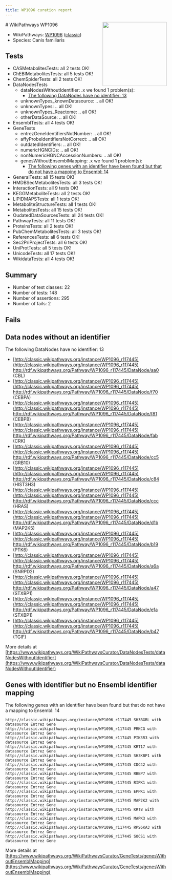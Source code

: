 ```yaml
---
title: WP1096 curation report
---
```


<img style="float: right; width: 200px" src="https://upload.wikimedia.org/wikipedia/commons/thumb/8/83/Wplogo_with_text_500.png/640px-Wplogo_with_text_500.png" />
# WikiPathways WP1096

* WikiPathways: [WP1096](https://wikipathways.org/pathways/WP1096) ([classic](https://classic.wikipathways.org/instance/WP1096))
* Species: Canis familiaris
## Tests
* CASMetabolitesTests: all 2 tests OK!
* ChEBIMetabolitesTests: all 5 tests OK!
* ChemSpiderTests: all 2 tests OK!
* DataNodesTests
    * dataNodesWithoutIdentifier: .x we found 1 problem(s):
        * [The following DataNodes have no identifier: 13](#8792c493)
    * unknownTypes_knownDatasource: .. all OK!
    * unknownTypes: .. all OK!
    * unknownTypes_Reactome: .. all OK!
    * otherDataSource: .. all OK!
* EnsemblTests: all 4 tests OK!
* GeneTests
    * entrezGeneIdentifiersNotNumber: .. all OK!
    * affyProbeIdentifiersNotCorrect: .. all OK!
    * outdatedIdentifiers: .. all OK!
    * numericHGNCIDs: .. all OK!
    * nonNumericHGNCAccessionNumbers: .. all OK!
    * genesWithoutEnsemblMapping: .x we found 1 problem(s):
        * [The following genes with an identifier have been found but that do not have a mapping to Ensembl: 14](#c4e54311)
* GeneralTests: all 15 tests OK!
* HMDBSecMetabolitesTests: all 3 tests OK!
* InteractionTests: all 9 tests OK!
* KEGGMetaboliteTests: all 2 tests OK!
* LIPIDMAPSTests: all 1 tests OK!
* MetaboliteStructureTests: all 1 tests OK!
* MetabolitesTests: all 15 tests OK!
* OudatedDataSourcesTests: all 24 tests OK!
* PathwayTests: all 11 tests OK!
* ProteinsTests: all 2 tests OK!
* PubChemMetabolitesTests: all 3 tests OK!
* ReferencesTests: all 6 tests OK!
* Sec2PriProjectTests: all 6 tests OK!
* UniProtTests: all 5 tests OK!
* UnicodeTests: all 17 tests OK!
* WikidataTests: all 4 tests OK!


## Summary

* Number of test classes: 22
* Number of tests: 148
* Number of assertions: 295
* Number of fails: 2

## Fails

<a name="8792c493" />

## Data nodes without an identifier

The following DataNodes have no identifier: 13

* [http://classic.wikipathways.org/instance/WP1096_r117445](http://classic.wikipathways.org/instance/WP1096_r117445) http://rdf.wikipathways.org/Pathway/WP1096_r117445/DataNode/aa0 (CBL)
* [http://classic.wikipathways.org/instance/WP1096_r117445](http://classic.wikipathways.org/instance/WP1096_r117445) http://rdf.wikipathways.org/Pathway/WP1096_r117445/DataNode/f70 (CEBPA)
* [http://classic.wikipathways.org/instance/WP1096_r117445](http://classic.wikipathways.org/instance/WP1096_r117445) http://rdf.wikipathways.org/Pathway/WP1096_r117445/DataNode/f81 (CEBPB)
* [http://classic.wikipathways.org/instance/WP1096_r117445](http://classic.wikipathways.org/instance/WP1096_r117445) http://rdf.wikipathways.org/Pathway/WP1096_r117445/DataNode/fab (CRK)
* [http://classic.wikipathways.org/instance/WP1096_r117445](http://classic.wikipathways.org/instance/WP1096_r117445) http://rdf.wikipathways.org/Pathway/WP1096_r117445/DataNode/cc5 (GRB10)
* [http://classic.wikipathways.org/instance/WP1096_r117445](http://classic.wikipathways.org/instance/WP1096_r117445) http://rdf.wikipathways.org/Pathway/WP1096_r117445/DataNode/c84 (HIST3H3)
* [http://classic.wikipathways.org/instance/WP1096_r117445](http://classic.wikipathways.org/instance/WP1096_r117445) http://rdf.wikipathways.org/Pathway/WP1096_r117445/DataNode/ccc (HRAS)
* [http://classic.wikipathways.org/instance/WP1096_r117445](http://classic.wikipathways.org/instance/WP1096_r117445) http://rdf.wikipathways.org/Pathway/WP1096_r117445/DataNode/d1b (MAP2K5)
* [http://classic.wikipathways.org/instance/WP1096_r117445](http://classic.wikipathways.org/instance/WP1096_r117445) http://rdf.wikipathways.org/Pathway/WP1096_r117445/DataNode/b19 (PTK6)
* [http://classic.wikipathways.org/instance/WP1096_r117445](http://classic.wikipathways.org/instance/WP1096_r117445) http://rdf.wikipathways.org/Pathway/WP1096_r117445/DataNode/a6a (SNRPD2)
* [http://classic.wikipathways.org/instance/WP1096_r117445](http://classic.wikipathways.org/instance/WP1096_r117445) http://rdf.wikipathways.org/Pathway/WP1096_r117445/DataNode/a47 (STXBP1)
* [http://classic.wikipathways.org/instance/WP1096_r117445](http://classic.wikipathways.org/instance/WP1096_r117445) http://rdf.wikipathways.org/Pathway/WP1096_r117445/DataNode/e1a (STXBP1)
* [http://classic.wikipathways.org/instance/WP1096_r117445](http://classic.wikipathways.org/instance/WP1096_r117445) http://rdf.wikipathways.org/Pathway/WP1096_r117445/DataNode/b47 (TGIF)


More details at [https://www.wikipathways.org/WikiPathwaysCurator/DataNodesTests/dataNodesWithoutIdentifier](https://www.wikipathways.org/WikiPathwaysCurator/DataNodesTests/dataNodesWithoutIdentifier)

<a name="c4e54311" />

## Genes with identifier but no Ensembl identifier mapping

The following genes with an identifier have been found but that do not have a mapping to Ensembl: 14
```
http://classic.wikipathways.org/instance/WP1096_r117445 SH3BGRL with datasource Entrez Gene
http://classic.wikipathways.org/instance/WP1096_r117445 PRKCG with datasource Entrez Gene
http://classic.wikipathways.org/instance/WP1096_r117445 PIK3R3 with datasource Entrez Gene
http://classic.wikipathways.org/instance/WP1096_r117445 KRT17 with datasource Entrez Gene
http://classic.wikipathways.org/instance/WP1096_r117445 SH3KBP1 with datasource Entrez Gene
http://classic.wikipathways.org/instance/WP1096_r117445 CDC42 with datasource Entrez Gene
http://classic.wikipathways.org/instance/WP1096_r117445 RBBP7 with datasource Entrez Gene
http://classic.wikipathways.org/instance/WP1096_r117445 RIPK1 with datasource Entrez Gene
http://classic.wikipathways.org/instance/WP1096_r117445 EPPK1 with datasource Entrez Gene
http://classic.wikipathways.org/instance/WP1096_r117445 MAP2K2 with datasource Entrez Gene
http://classic.wikipathways.org/instance/WP1096_r117445 KRT8 with datasource Entrez Gene
http://classic.wikipathways.org/instance/WP1096_r117445 MAPK3 with datasource Entrez Gene
http://classic.wikipathways.org/instance/WP1096_r117445 RPS6KA3 with datasource Entrez Gene
http://classic.wikipathways.org/instance/WP1096_r117445 SOCS1 with datasource Entrez Gene
```

More details at [https://www.wikipathways.org/WikiPathwaysCurator/GeneTests/genesWithoutEnsemblMapping](https://www.wikipathways.org/WikiPathwaysCurator/GeneTests/genesWithoutEnsemblMapping)

